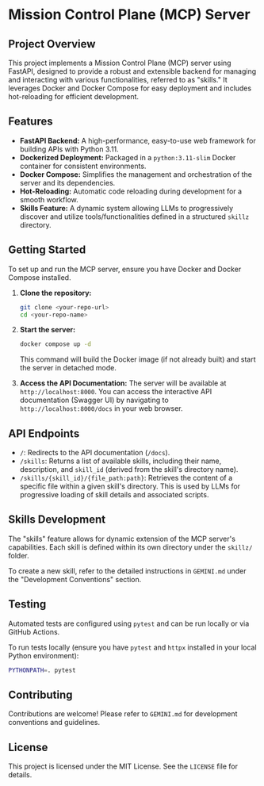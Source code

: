 # Mission Control Plane (MCP) Server

## Project Overview

This project implements a Mission Control Plane (MCP) server using FastAPI, designed to provide a robust and extensible backend for managing and interacting with various functionalities, referred to as "skills." It leverages Docker and Docker Compose for easy deployment and includes hot-reloading for efficient development.

## Features

*   **FastAPI Backend:** A high-performance, easy-to-use web framework for building APIs with Python 3.11.
*   **Dockerized Deployment:** Packaged in a `python:3.11-slim` Docker container for consistent environments.
*   **Docker Compose:** Simplifies the management and orchestration of the server and its dependencies.
*   **Hot-Reloading:** Automatic code reloading during development for a smooth workflow.
*   **Skills Feature:** A dynamic system allowing LLMs to progressively discover and utilize tools/functionalities defined in a structured `skillz` directory.

## Getting Started

To set up and run the MCP server, ensure you have Docker and Docker Compose installed.

1.  **Clone the repository:**
    ```bash
    git clone <your-repo-url>
    cd <your-repo-name>
    ```

2.  **Start the server:**
    ```bash
    docker compose up -d
    ```

    This command will build the Docker image (if not already built) and start the server in detached mode.

3.  **Access the API Documentation:**
    The server will be available at `http://localhost:8000`. You can access the interactive API documentation (Swagger UI) by navigating to `http://localhost:8000/docs` in your web browser.

## API Endpoints

*   `/`: Redirects to the API documentation (`/docs`).
*   `/skills`: Returns a list of available skills, including their name, description, and `skill_id` (derived from the skill's directory name).
*   `/skills/{skill_id}/{file_path:path}`: Retrieves the content of a specific file within a given skill's directory. This is used by LLMs for progressive loading of skill details and associated scripts.

## Skills Development

The "skills" feature allows for dynamic extension of the MCP server's capabilities. Each skill is defined within its own directory under the `skillz/` folder.

To create a new skill, refer to the detailed instructions in `GEMINI.md` under the "Development Conventions" section.

## Testing

Automated tests are configured using `pytest` and can be run locally or via GitHub Actions.

To run tests locally (ensure you have `pytest` and `httpx` installed in your local Python environment):

```bash
PYTHONPATH=. pytest
```

## Contributing

Contributions are welcome! Please refer to `GEMINI.md` for development conventions and guidelines.

## License

This project is licensed under the MIT License. See the `LICENSE` file for details.

